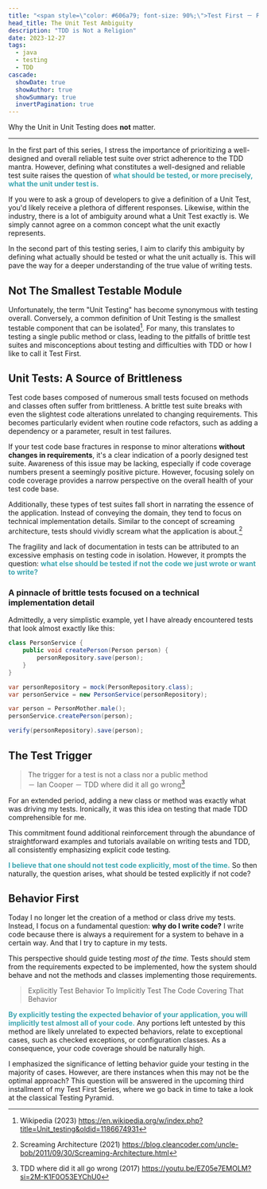 ```yaml
---
title: "<span style=\"color: #606a79; font-size: 90%;\">Test First － Part 2</span><br/> The Unit Test Ambiguity"
head_title: The Unit Test Ambiguity
description: "TDD is Not a Religion" 
date: 2023-12-27
tags:
  - java
  - testing
  - TDD
cascade:
  showDate: true
  showAuthor: true
  showSummary: true
  invertPagination: true
---
```

Why the Unit in Unit Testing does **not** matter.
<!--more-->
---
In the first part of this series, I stress the importance of prioritizing a well-designed and overall reliable 
test suite over strict adherence to the TDD mantra.
However, defining what constitutes a well-designed and reliable test suite raises the question of 
<b style="color: #3da6b1;">what should be tested, or more precisely, what the unit under test is.</b>

If you were to ask a group of developers to give a definition of a Unit Test, you'd likely receive a plethora 
of different responses. 
Likewise, within the industry, there is a lot of ambiguity around what a Unit Test exactly is. 
We simply cannot agree on a common concept what the unit exactly represents.

In the second part of this testing series, I aim to clarify this ambiguity by defining what actually should be tested 
or what the unit actually is.
This will pave the way for a deeper understanding of the true value of writing tests.
## Not The Smallest Testable Module
Unfortunately, the term "Unit Testing" has become synonymous with testing overall. Conversely, a common definition 
of Unit Testing is the smallest testable component that can be isolated[^1]. For many, this translates to testing a 
single public method or class, leading to the pitfalls of brittle test suites and misconceptions about testing and 
difficulties with TDD or how I like to call it Test First.
## Unit Tests: A Source of Brittleness
Test code bases composed of numerous small tests focused on methods and classes often suffer from brittleness. 
A brittle test suite breaks with even the slightest code alterations unrelated to changing requirements. 
This becomes particularly evident when routine code refactors, such as adding a dependency or a parameter, 
result in test failures.

If your test code base fractures in response to minor alterations **without changes in requirements**, 
it's a clear indication of a poorly designed test suite. Awareness of this issue may be lacking, especially if code 
coverage numbers present a seemingly positive picture. However, focusing solely on code coverage provides a narrow 
perspective on the overall health of your test code base.

Additionally, these types of test suites fall short in narrating the essence of the application. 
Instead of conveying the domain, they tend to focus on technical implementation details. 
Similar to the concept of screaming architecture, tests should vividly scream what the application is about.[^2]

The fragility and lack of documentation in tests can be attributed to an excessive emphasis on testing code in isolation. 
However, it prompts the question: 
<b style="color: #3da6b1;">what else should be tested if not the code we just wrote or want to write?</b>
### A pinnacle of brittle tests focused on a technical implementation detail
Admittedly, a very simplistic example, yet I have already encountered tests that look almost exactly like this:
```java
class PersonService {
	public void createPerson(Person person) {
		personRepository.save(person);
	}
}
```

```java
var personRepository = mock(PersonRepository.class);
var personService = new PersonService(personRepository);

var person = PersonMother.male();
personService.createPerson(person);

verify(personRepository).save(person);
```
## The Test Trigger
> The trigger for a test is not a class nor a public method<br/>
> － Ian Cooper － TDD where did it all go wrong[^3]

For an extended period, adding a new class or method was exactly what was driving my tests. 
Ironically, it was this idea on testing that made TDD comprehensible for me.

This commitment found additional reinforcement through the abundance of straightforward examples and tutorials 
available on writing tests and TDD, all consistently emphasizing explicit code testing. 

<b style="color: #3da6b1;">I believe that one should not test code explicitly, most of the time.</b>
So then naturally, the question arises, what should be tested explicitly if not code?
## Behavior First
Today I no longer let the creation of a method or class drive my tests. 
Instead, I focus on a fundamental question: **why do I write code?**
I write code because there is always a requirement for a system to behave in a certain way.
And that I try to capture in my tests.

This perspective should guide testing *most of the time.*
Tests should stem from the requirements expected to be implemented, how the system should behave and
not the methods and classes implementing those requirements.

> Explicitly Test Behavior To Implicitly Test The Code Covering That Behavior

<b style="color: #3da6b1;">By explicitly testing the expected behavior of your application, 
you will implicitly test almost all of your code.</b>
Any portions left untested by this method are likely unrelated to expected behaviors, relate to exceptional cases, 
such as checked exceptions, or configuration classes. As a consequence, your code coverage should be naturally high.

I emphasized the significance of letting behavior guide your testing in the majority of cases. 
However, are there instances when this may not be the optimal approach? 
This question will be answered in the upcoming third installment of my Test First Series,
where we go back in time to take a look at the classical Testing Pyramid.
[^1]: Wikipedia (2023) https://en.wikipedia.org/w/index.php?title=Unit_testing&oldid=1186674931
[^2]: Screaming Architecture (2021) https://blog.cleancoder.com/uncle-bob/2011/09/30/Screaming-Architecture.html
[^3]: TDD where did it all go wrong (2017) https://youtu.be/EZ05e7EMOLM?si=2M-K1F0O53EYChU0

